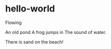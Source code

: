 # hello-world
Flowing

An old pond
A frog jumps in
The sound of water.

There is sand on the beach!
